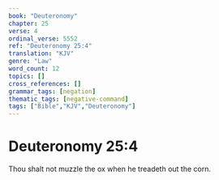 ```yaml
---
book: "Deuteronomy"
chapter: 25
verse: 4
ordinal_verse: 5552
ref: "Deuteronomy 25:4"
translation: "KJV"
genre: "Law"
word_count: 12
topics: []
cross_references: []
grammar_tags: [negation]
thematic_tags: [negative-command]
tags: ["Bible","KJV","Deuteronomy"]
---
```


# Deuteronomy 25:4

Thou shalt not muzzle the ox when he treadeth out the corn.
